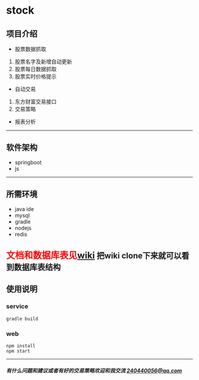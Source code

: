 # stock


## 项目介绍
- 股票数据抓取
 1. 股票名字及新增自动更新
 2. 股票每日数据抓取
 3. 股票实时价格提示
- 自动交易
 1. 东方财富交易接口
 2. 交易策略
- 报表分析

------------


## 软件架构
- springboot
- js

------------


## 所需环境
- java ide
- mysql
- gradle
- nodejs
- redis

<font color="red" size=5>文档和数据库表见[wiki](https://github.com/bosspen1/stock/wiki)</font>
把wiki clone下来就可以看到数据库表结构
------------


## 使用说明

### service
```shell
gradle build
```

### web
```shell
npm install
npm start
```

------------

##### 有什么问题和建议或者有好的交易策略欢迎和我交流 <240440056@qq.com>
